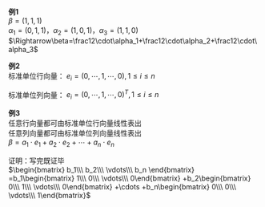 **例1**    
 $\beta=(1,1,1)$     
 $\alpha_1=(0,1,1)，\alpha_2=(1,0,1)，\alpha_3=(1,1,0)$     
 $\Rightarrow\beta=\frac12\cdot\alpha_1+\frac12\cdot\alpha_2+\frac12\cdot\alpha_3$     
    
**例2**    
标准单位行向量： $e_i=(0,\cdots,1,\cdots,0),1\le i\le n$     
    
标准单位列向量： $e_i=(0,\cdots,1,\cdots,0)^T,1\le i\le n$     
    
**例3**    
任意行向量都可由标准单位行向量线性表出    
任意列向量都可由标准单位列向量线性表出    
 $\beta=a_1\cdot e_1+a_2\cdot e_2+\cdots+a_n\cdot e_n$     
    
证明：写完既证毕    
 $\begin{bmatrix}    
b_1\\\ b_2\\\ \vdots\\\ b_n    
\end{bmatrix}    
=b_1\begin{bmatrix}    
1\\\ 0\\\ \vdots\\\ 0\end{bmatrix}    
+b_2\begin{bmatrix}    
0\\\ 1\\\ \vdots\\\ 0\end{bmatrix}    
+\cdots    
+b_n\begin{bmatrix}    
0\\\ 0\\\ \vdots\\\ 1\end{bmatrix}$     
